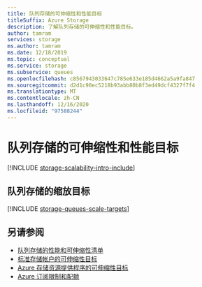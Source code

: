```yaml
---
title: 队列存储的可伸缩性和性能目标
titleSuffix: Azure Storage
description: 了解队列存储的可伸缩性和性能目标。
author: tamram
services: storage
ms.author: tamram
ms.date: 12/18/2019
ms.topic: conceptual
ms.service: storage
ms.subservice: queues
ms.openlocfilehash: c8567943033647c785e633e185d4662a5a9fa847
ms.sourcegitcommit: d2d1c90ec5218b93abb80b8f3ed49dcf4327f7f4
ms.translationtype: MT
ms.contentlocale: zh-CN
ms.lasthandoff: 12/16/2020
ms.locfileid: "97588244"
---
```

# <a name="scalability-and-performance-targets-for-queue-storage"></a>队列存储的可伸缩性和性能目标

[!INCLUDE [storage-scalability-intro-include](../../../includes/storage-scalability-intro-include.md)]

## <a name="scale-targets-for-queue-storage"></a>队列存储的缩放目标

[!INCLUDE [storage-queues-scale-targets](../../../includes/storage-queues-scale-targets.md)]

## <a name="see-also"></a>另请参阅

- [队列存储的性能和可伸缩性清单](storage-performance-checklist.md)
- [标准存储帐户的可伸缩性目标](../common/scalability-targets-standard-account.md)
- [Azure 存储资源提供程序的可伸缩性目标](../common/scalability-targets-resource-provider.md)
- [Azure 订阅限制和配额](../../azure-resource-manager/management/azure-subscription-service-limits.md)
